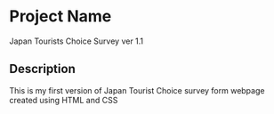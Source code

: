 # Project Name

Japan Tourists Choice Survey ver 1.1

## Description 

This is my first version of Japan Tourist Choice survey form webpage created using HTML and CSS